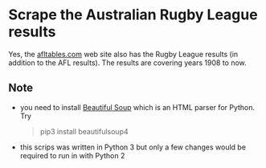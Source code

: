 # Scrape the Australian Rugby League results
Yes, the [afltables.com](http://afltables.com/) web site also has the Rugby League results (in addition to the AFL results). The results are covering years 1908 to now.

## Note
* you need to install [Beautiful Soup](https://www.crummy.com/software/BeautifulSoup/) which is an HTML parser for Python. Try  

  > pip3 install beautifulsoup4

* this scrips was written in Python 3 but only a few changes would be required to run in with Python 2   

